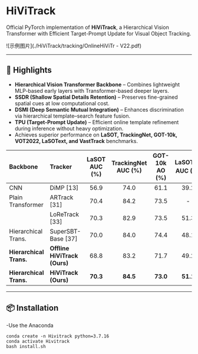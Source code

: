 # HiViTrack

Official PyTorch implementation of **HiViTrack**, a Hierarchical Vision Transformer with Efficient Target-Prompt Update for Visual Object Tracking.  

![示例图片](./HiViTrack/tracking/OnlineHiViTr - V22.pdf)

---

## 🔑 Highlights

- **Hierarchical Vision Transformer Backbone** – Combines lightweight MLP-based early layers with Transformer-based deeper layers.  
- **SSDR (Shallow Spatial Details Retention)** – Preserves fine-grained spatial cues at low computational cost.  
- **DSMI (Deep Semantic Mutual Integration)** – Enhances discrimination via hierarchical template–search feature fusion.  
- **TPU (Target-Prompt Update)** – Efficient online template refinement during inference without heavy optimization.  
- Achieves superior performance on **LaSOT, TrackingNet, GOT-10k, VOT2022, LaSOText, and VastTrack** benchmarks.  

| Backbone | Tracker | LaSOT<br>AUC (%) | TrackingNet<br>AUC (%) | GOT-10k<br>AO (%) | LaSOT<sub>ext</sub><br>AUC (%) |
| :--- | :--- | :---: | :---: | :---: | :---: |
| CNN | DiMP [13] | 56.9 | 74.0 | 61.1 | 39.2 |
| Plain Transformer | ARTrack [31] | 70.4 | 84.2 | 73.5 | - |
| | LoReTrack [33] | 70.3 | 82.9 | 73.5 | 51.3 |
| Hierarchical Trans. | SuperSBT-Base [37] | 70.0 | 84.0 | 74.4 | 48.1 |
| **Hierarchical Trans.** | **Offline HiViTrack (Ours)** | 68.8 | 83.2 | 71.7 | 49.2 |
| **Hierarchical Trans.** | **HiViTrack (Ours)** | **70.3** | **84.5** | **73.0** | **51.1** |

---

## 📦 Installation

-Use the Anaconda
```
conda create -n Hivitrack python=3.7.16
conda activate Hivitrack
bash install.sh
```


